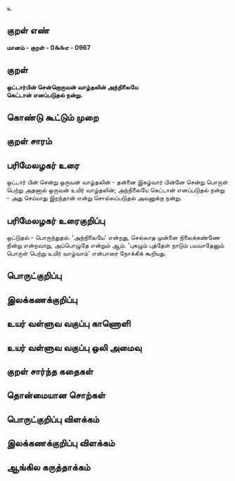 உ

## குறள் எண் 

**மானம் - குறள் - 0௯௬எ - 0967**

## குறள் 

**ஒட்டார்பின் சென்றொருவன் வாழ்தலின் அந்நிலையே  
கெட்டான் எனப்படுதல் நன்று.** 

## கொண்டு கூட்டும் முறை


## குறள் சாரம் 


## பரிமேலழகர் உரை

ஒட்டார் பின் சென்று ஒருவன் வாழ்தலின் - தன்னை இகழ்வார் பின்னே சென்று பொருள் பெற்று அதனால் ஒருவன் உயிர் வாழ்தலின்; அந்நிலையே கெட்டான் எனப்படுதல் நன்று - அது செய்யாது இறந்தான் என்று சொல்லப்படுதல் அவனுக்கு நன்று.

## பரிமேலழகர் உரைகுறிப்பு   

ஒட்டுதல் - பொருந்துதல். 'அந்நிலையே' என்றது, செல்லாத முன்னை நிலைக்கண்ணே நின்று என்றவாறு, அப்பொழுதே என்றும் ஆம். 'புகழும் புத்தேள் நாடும் பயவாதேனும் பொருள் பெற்று உயிர் வாழ்வாம்' என்பாரை நோக்கிக் கூறியது.

## பொருட்குறிப்பு 


## இலக்கணக்குறிப்பு  


## உயர் வள்ளுவ வகுப்பு காணொளி


## உயர் வள்ளுவ வகுப்பு ஒலி அமைவு 

 
## குறள் சார்ந்த கதைகள் 


## தொன்மையான சொற்கள்


## பொருட்குறிப்பு விளக்கம்


## இலக்கணக்குறிப்பு விளக்கம்


## ஆங்கில கருத்தாக்கம் 



